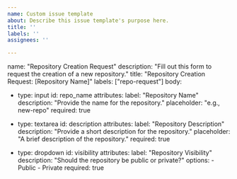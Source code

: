 ```yaml
---
name: Custom issue template
about: Describe this issue template's purpose here.
title: ''
labels: ''
assignees: ''

---
```


name: "Repository Creation Request"
description: "Fill out this form to request the creation of a new repository."
title: "Repository Creation 
Request: [Repository Name]"
labels: ["repo-request"]
body:
  - type: input
    id: repo_name
    attributes:
      label: "Repository Name"
      description: "Provide the name for the repository."
      placeholder: "e.g., new-repo"
      required: true

  - type: textarea
    id: description
    attributes:
      label: "Repository Description"
      description: "Provide a short description for the repository."
      placeholder: "A brief description of the repository."
      required: true

  - type: dropdown
    id: visibility
    attributes:
      label: "Repository Visibility"
      description: "Should the repository be public or private?"
      options:
        - Public
        - Private
      required: true
